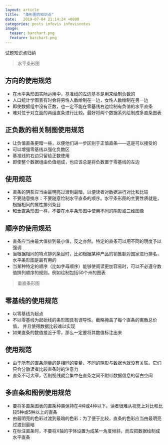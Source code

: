 ```yaml
---
layout: article
title:  "条形图的知识点"
date:   2019-07-04 21:14:24 +0800
categories: posts infovis infovisnotes
image:
  teaser: barchart.png
  feature: barchart.png
---
```

试题知识点归纳

>  水平条形图
## 方向的使用规范
- 在水平条形图实际运用中，基准线的左边基本是用来绘制负数的
- 人口统计学图表有时会将男性人数绘制在一边，女性人数绘制在另一边
- 即使数据组中没有正数，也一定不能在零基线右边绘制有负值的水平直条
- 难对位于对立面的两组直条进行比较。最好将两个数据系列绘制成多直条图表

## 正负数的相关制图使用规范
- 让负值直条更暗一些，以便他们进一步区别于正值直条——这是可以接受的
- 可以增强零基线以强化负数区
- 基准线的右边只留给正数使用
- 即使整个数据组由负值组成，也应该总是将负数置于零基线的左边

## 使用规范
- 直条的阴影应当由最明亮过渡到最暗，以便读者对数据进行对比和比较
- 不要随意排序：不要随意绘制水平直条的顺序。水平条形图的主要性质就是，根据相同的属性排列条目
- 和垂直条形图一样，不要在水平条形图中使用不同的阴影或三维图像

## 顺序的使用规范
- 直条应当由最大值排到最小值，反之亦然。特定的直条可以用不同的明度予以强调
- 当根据相同的特点排列条目时，比如根据某种产品的销售额对国家进行排名，水平条形图是最有用的
- 当某种特定的顺序（比如字母顺序）能够使阅读更加容易时，可以不必遵守数值排列顺序的规则。例如绘制包括50个州的图表


>  垂直条形图
## 零基线的使用规范
- 以零基线为起点
- 不以零基线为起始线的条形图具有误导性。截略掩盖了每个直条的离散总价值， 并且使得数据比较难以实现
- 如果直条的数值接近于零，那么一定要将其数值标注出来

## 使用规范
- 由于所有的直条测量的是相同的变量，不同的阴影与数据也就没有关联。它们只会分散读者比较直条时的注意力
- 直条不可太窄，否則视线就会集中在直条之间不附带数据信息的留白空间

## 多直条和图例使用规范
- 要将多直条图表的直条种类保持在4种或4种以下。读者很难从视觉上对比和比较5种或5种以上的直条
- 由最明亮的色彩过渡到最暗的色彩：为了便于比较，直条的色彩应当由最明亮过渡到最暗
- 在标注直条时，不要将X轴的字体设置为成某一角度倾斜，而应把数据绘制成水平直条
